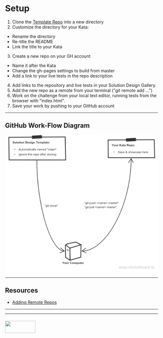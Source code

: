# Setup

1. Clone the [Template Repo](https://github.com/elewa-academy/solution-design-template) into a new directory
2. Customize the directory for your Kata:
  * Rename the directory
  * Re-title the README
  * Link the title to your Kata
3. Create a new repo on your GH account 
  * Name it after the Kata 
  * Change the gh-pages settings to build from master
  * Add a link to your live tests in the repo description
4. Add links to the repository and live tests in your Solution Design Gallery. 
5. Add the new repo as a remote from your terminal ("git remote add ...")
6. Work on the challenge from your local text editor, running tests from the browser with "index.html". 
7. Save your work by pushing to your GitHub account

___

## GitHub Work-Flow Diagram

![](./solution-design-workflow.png)

___

## Resources

* [Adding Remote Repos](https://help.github.com/articles/adding-a-remote/)

___
___
### <a href="http://elewa.education/blog" target="_blank"><img src="https://user-images.githubusercontent.com/18554853/34921062-506450ae-f97d-11e7-875f-6feeb26ad72d.png" width="100" height="40"/></a>